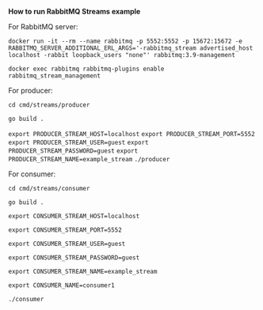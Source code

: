 **How to run RabbitMQ Streams example**

For RabbitMQ server:

`docker run -it --rm --name rabbitmq -p 5552:5552 -p 15672:15672 -e RABBITMQ_SERVER_ADDITIONAL_ERL_ARGS='-rabbitmq_stream advertised_host localhost -rabbit loopback_users "none"' rabbitmq:3.9-management`

`docker exec rabbitmq rabbitmq-plugins enable rabbitmq_stream_management`

For producer:

`cd cmd/streams/producer`

`go build .`

`export PRODUCER_STREAM_HOST=localhost`
`export PRODUCER_STREAM_PORT=5552`
`export PRODUCER_STREAM_USER=guest`
`export PRODUCER_STREAM_PASSWORD=guest`
`export PRODUCER_STREAM_NAME=example_stream`
`./producer`

For consumer:

`cd cmd/streams/consumer`

`go build .`

`export CONSUMER_STREAM_HOST=localhost`

`export CONSUMER_STREAM_PORT=5552`

`export CONSUMER_STREAM_USER=guest`

`export CONSUMER_STREAM_PASSWORD=guest`

`export CONSUMER_STREAM_NAME=example_stream`

`export CONSUMER_NAME=consumer1`

`./consumer`
